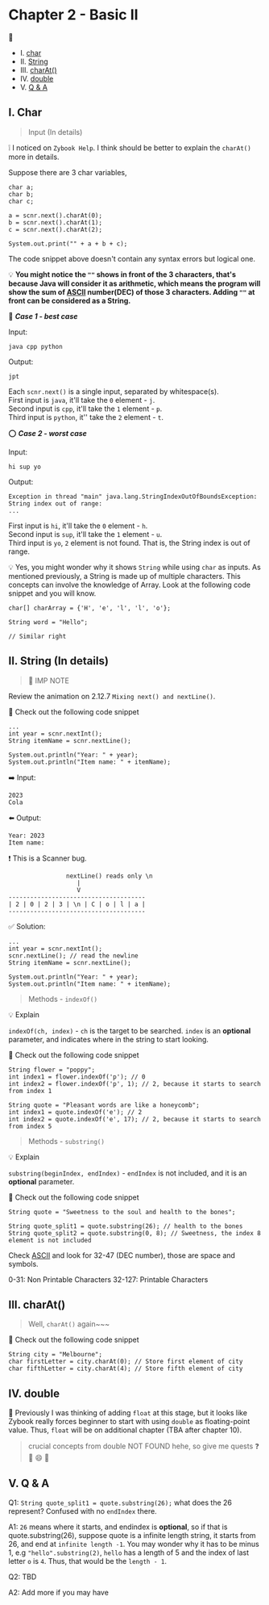 # Chapter 2 - Basic II

:gem:

* I. [char](#1-Char)
* II. [String](#2-String)
* III. [charAt()](#3-string-char)
* IV. [double](#4-double)
* V. [Q & A](#5-qa)

<h2 id="1-Char">I. Char</h2>

> Input (In details)

:grey_exclamation: I noticed on `Zybook Help`. I think should be better to explain the `charAt()` more in details.

Suppose there are 3 char variables,

```
char a;
char b;
char c;

a = scnr.next().charAt(0);
b = scnr.next().charAt(1);
c = scnr.next().charAt(2);

System.out.print("" + a + b + c);
```

The code snippet above doesn't contain any syntax errors but logical one.

:bulb: **You might notice the `""` shows in front of the 3 characters, that's because Java will consider it as arithmetic, which means the program will show the sum of [ASCII](https://www.ascii-code.com/) number(DEC) of those 3 characters. Adding `""` at front can be considered as a String.**

:radio_button: ***Case 1 - best case***

Input:

```
java cpp python
```

Output:

```
jpt
```

Each `scnr.next()` is a single input, separated by whitespace(s). \
First input is `java`, it'll take the `0` element - `j`. \
Second input is `cpp`, it'll take the `1` element - `p`. \
Third input is `python`, it'' take the `2` element - `t`.

:o: ***Case 2 - worst case***

Input:

```
hi sup yo
```

Output:

```
Exception in thread "main" java.lang.StringIndexOutOfBoundsException: String index out of range:
...
```

First input is `hi`, it'll take the `0` element - `h`. \
Second input is `sup`, it'll take the `1` element - `u`. \
Third input is `yo`, `2` element is not found. That is, the String index is out of range.

:bulb: Yes, you might wonder why it shows `String` while using `char` as inputs. As mentioned previously, a String is made up of multiple characters. This concepts can involve the knowledge of Array. Look at the following code snippet and you will know.

```
char[] charArray = {'H', 'e', 'l', 'l', 'o'};

String word = "Hello";

// Similar right
```

<h2 id="2-String">II. String (In details)</h2>

> :rotating_light: IMP NOTE

Review the animation on 2.12.7 `Mixing next() and nextLine()`.

:bookmark_tabs: Check out the following code snippet

```
...
int year = scnr.nextInt();
String itemName = scnr.nextLine();

System.out.println("Year: " + year);
System.out.println("Item name: " + itemName);
```

:arrow_right: Input:

```
2023
Cola
```

:arrow_left: Output:

```
Year: 2023
Item name: 
```

:heavy_exclamation_mark: This is a Scanner bug.

```
                nextLine() reads only \n
                   |
                   V
--------------------------------------
| 2 | 0 | 2 | 3 | \n | C | o | l | a |
--------------------------------------
```

:white_check_mark: Solution:

```
...
int year = scnr.nextInt();
scnr.nextLine(); // read the newline
String itemName = scnr.nextLine();

System.out.println("Year: " + year);
System.out.println("Item name: " + itemName);
```

> Methods - `indexOf()`

:bulb: Explain

`indexOf(ch, index)` - `ch` is the target to be searched. `index` is an **optional** parameter, and indicates where in the string to start looking.

:bookmark_tabs: Check out the following code snippet

```
String flower = "poppy";
int index1 = flower.indexOf('p'); // 0
int index2 = flower.indexOf('p', 1); // 2, because it starts to search from index 1 
```

```
String quote = "Pleasant words are like a honeycomb";
int index1 = quote.indexOf('e'); // 2
int index2 = quote.indexOf('e', 17); // 2, because it starts to search from index 5 
```

> Methods - `substring()`

:bulb: Explain

`substring(beginIndex, endIndex)` - `endIndex` is not included, and it is an **optional** parameter.

:bookmark_tabs: Check out the following code snippet

```
String quote = "Sweetness to the soul and health to the bones";

String quote_split1 = quote.substring(26); // health to the bones
String quote_split2 = quote.substring(0, 8); // Sweetness, the index 8 element is not included
```

Check [ASCII](https://www.ascii-code.com/) and look for 32-47 (DEC number), those are space and symbols.

0-31: Non Printable Characters
32-127: Printable Characters

<h2 id="3-string-char">III. charAt()</h2>

> Well, `charAt()` again~~~

:bookmark_tabs: Check out the following code snippet

```
String city = "Melbourne";
char firstLetter = city.charAt(0); // Store first element of city
char fifthLetter = city.charAt(4); // Store fifth element of city
```

<h2 id="4-double">IV. double</h2>

:mega: Previously I was thinking of adding `float` at this stage, but it looks like Zybook really forces beginner to start with using `double` as floating-point value. Thus, `float` will be on additional chapter (TBA after chapter 10).

> crucial concepts from double NOT FOUND hehe, so give me quests :question: :star2: :smile: :pray: 

<h2 id="5-qa">V. Q & A</h2>

Q1: `String quote_split1 = quote.substring(26);` what does the 26 represent? Confused with no `endIndex` there.

A1: `26` means where it starts, and endindex is **optional**, so if that is quote.substring(26), suppose quote is a infinite length string, it starts from 26, and end at `infinite length -1`. You may wonder why it has to be minus 1, e.g `"hello".substring(2)`, `hello` has a length of 5 and the index of last letter `o` is `4`. Thus, that would be the `length - 1`.

Q2: TBD

A2: 
Add more if you may have
